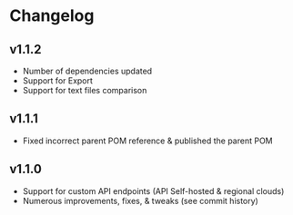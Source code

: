 Changelog
=========

v1.1.2
------

- Number of dependencies updated
- Support for Export
- Support for text files comparison

v1.1.1
------

- Fixed incorrect parent POM reference & published the parent POM

v1.1.0
------

- Support for custom API endpoints (API Self-hosted & regional clouds)
- Numerous improvements, fixes, & tweaks (see commit history)
